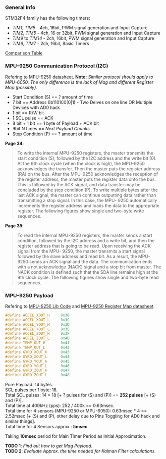 ### General Info ###
STM32F4 family has the following timers:  
+ *TIM1*, *TIM8* - 4ch, 16bit, PWM signal generation and Input Capture
+ *TIM2*, *TIM5* - 4ch, 16 or 32bit, PWM signal generation and Input Capture
+ *TIM9* to *TIM14* - 2ch, 16bit, PWM signal generation and Input Capture
+ *TIM6*, *TIM7* - 2ch, 16bit, Basic Timers

[Comparison Table](http://www.farrellf.com/projects/hardware/2012-08-11_STM32F4_Basics:_Timers_%28Part_1%29)

### MPU-9250 Communication Protocol (I2C) ###
Refering to [MPU-9250 datasheet](https://www.invensense.com/wp-content/uploads/2015/02/PS-MPU-9250A-01-v1.1.pdf).
**Note:** *Similar protocol should apply to MPU-6050. The only difference is the lack of Mag and different Register Map (possibly).*

+ Start Condition (S) == ? amount of time
+ 7 bit == Address 0b110100(0|1) - Two Deives on one line OR Multiple Devices with AD0 hack
+ 1 bit == R/W bit
+ 1 SCL pulse == ACK
+ 8 bit + 1 bit == 1 byte of Payload + ACK bit
+ 9bit N times == *Next Payload Chunks*
+ Stop  Condition (P) == ? amount of time

**Page 34**:

> To write the internal MPU-9250 registers, the master transmits the start condition (S), followed by the I2C
address and the write bit (0). At the 9th clock cycle (when the clock is high), the MPU-9250 acknowledges the
transfer. Then the master puts the register address (RA) on the bus. After the MPU-9250 acknowledges the
reception of the register address, the master puts the register data onto the bus. This is followed by the ACK
signal, and data transfer may be concluded by the stop condition (P). To write multiple bytes after the last ACK
signal, the master can continue outputting data rather than transmitting a stop signal. In this case, the MPU-
9250 automatically increments the register address and loads the data to the appropriate register. The
following figures show single and two-byte write sequences. 

**Page 35**:

> To read the internal MPU-9250 registers, the master sends a start condition, followed by the I2C address and
a write bit, and then the register address that is going to be read. Upon receiving the ACK signal from the MPU-
9250, the master transmits a start signal followed by the slave address and read bit. As a result, the MPU-
9250 sends an ACK signal and the data. The communication ends with a not acknowledge (NACK) signal and
a stop bit from master. The NACK condition is defined such that the SDA line remains high at the 9th clock
cycle. The following figures show single and two-byte read sequences.

### MPU-9250 Payload ###
Refering to [MPU-9250 Lib Code](https://github.com/kriswiner/MPU-9250/blob/master/MPU9250BasicAHRS.ino) and [MPU-9250 Register Map datasheet](https://cdn.sparkfun.com/assets/learn_tutorials/5/5/0/MPU-9250-Register-Map.pdf).

```c
#define ACCEL_XOUT_H     0x3B
#define ACCEL_XOUT_L     0x3C
#define ACCEL_YOUT_H     0x3D
#define ACCEL_YOUT_L     0x3E
#define ACCEL_ZOUT_H     0x3F
#define ACCEL_ZOUT_L     0x40
#define TEMP_OUT_H       0x41
#define TEMP_OUT_L       0x42
#define GYRO_XOUT_H      0x43
#define GYRO_XOUT_L      0x44
#define GYRO_YOUT_H      0x45
#define GYRO_YOUT_L      0x46
#define GYRO_ZOUT_H      0x47
#define GYRO_ZOUT_L      0x48
```

Pure Payload: 14 bytes.  
SCL pulses per 1 byte: 18.  
Total SCL pulses: 14 * 18 [+ ? pulses for (S) and (P)] == **252 pulses** [+ (S) and (P)].  
Total time at 400kHz (pps): 252 / 400k == 0.63msec.  
Total time for 4 sensors (MPU-9250 or MPU-6050): 0.63msec * 4 == 2.52msec [+ (S) and (P), other delay due to Pins Toggling for AD0 hack and similar things].  
Total time for 4 Sensors approx.: **5msec**.  

Taking **10msec** period for Main Timer Period as Initial Approximation.

**TODO 1**: *Find out how to get Mag Payload.*  
**TODO 2**: *Evaluate Approx. the time needed for Kalman Filter calculations.*  
